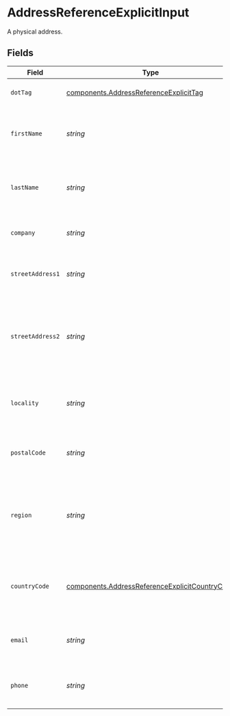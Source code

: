 # AddressReferenceExplicitInput

A physical address.


## Fields

| Field                                                                                                            | Type                                                                                                             | Required                                                                                                         | Description                                                                                                      | Example                                                                                                          |
| ---------------------------------------------------------------------------------------------------------------- | ---------------------------------------------------------------------------------------------------------------- | ---------------------------------------------------------------------------------------------------------------- | ---------------------------------------------------------------------------------------------------------------- | ---------------------------------------------------------------------------------------------------------------- |
| `dotTag`                                                                                                         | [components.AddressReferenceExplicitTag](../../models/components/addressreferenceexplicittag.md)                 | :heavy_check_mark:                                                                                               | The type of address reference                                                                                    | explicit                                                                                                         |
| `firstName`                                                                                                      | *string*                                                                                                         | :heavy_check_mark:                                                                                               | The first name of the person associated with this address.                                                       | Alice                                                                                                            |
| `lastName`                                                                                                       | *string*                                                                                                         | :heavy_check_mark:                                                                                               | The last name of the person associated with this address.                                                        | Baker                                                                                                            |
| `company`                                                                                                        | *string*                                                                                                         | :heavy_minus_sign:                                                                                               | The company associated with this address.                                                                        | ACME Corporation                                                                                                 |
| `streetAddress1`                                                                                                 | *string*                                                                                                         | :heavy_check_mark:                                                                                               | The street address associated with this address.                                                                 | 535 Mission St, Ste 1401                                                                                         |
| `streetAddress2`                                                                                                 | *string*                                                                                                         | :heavy_minus_sign:                                                                                               | Any additional, optional, street address information associated with this address.                               | c/o Shipping Department                                                                                          |
| `locality`                                                                                                       | *string*                                                                                                         | :heavy_check_mark:                                                                                               | The locality (e.g. city, town, etc...) associated with this address.                                             | San Francisco                                                                                                    |
| `postalCode`                                                                                                     | *string*                                                                                                         | :heavy_check_mark:                                                                                               | The postal code associated with this address.                                                                    | 94105                                                                                                            |
| `region`                                                                                                         | *string*                                                                                                         | :heavy_minus_sign:                                                                                               | The region or administrative area (e.g. state, province, county, etc...) associated with this address.           | CA                                                                                                               |
| `countryCode`                                                                                                    | [components.AddressReferenceExplicitCountryCode](../../models/components/addressreferenceexplicitcountrycode.md) | :heavy_check_mark:                                                                                               | The country (in its ISO 3166 alpha-2 format) associated with this address.                                       | US                                                                                                               |
| `email`                                                                                                          | *string*                                                                                                         | :heavy_minus_sign:                                                                                               | The email address associated with this address.                                                                  | alice@example.com                                                                                                |
| `phone`                                                                                                          | *string*                                                                                                         | :heavy_minus_sign:                                                                                               | The phone number associated with this address.                                                                   | +14155550199                                                                                                     |